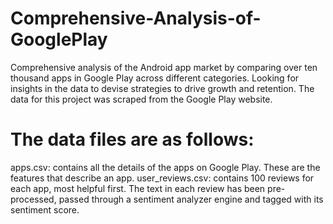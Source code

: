 # Comprehensive-Analysis-of-GooglePlay

Comprehensive analysis of the Android app market by comparing over ten thousand apps in Google Play across different categories. Looking for insights in the data to devise strategies to drive growth and retention. The data for this project was scraped from the Google Play website. 

# The data files are as follows:
apps.csv: contains all the details of the apps on Google Play. These are the features that describe an app.
user_reviews.csv: contains 100 reviews for each app, most helpful first. The text in each review has been pre-processed, passed through a sentiment analyzer engine and tagged with its sentiment score.
